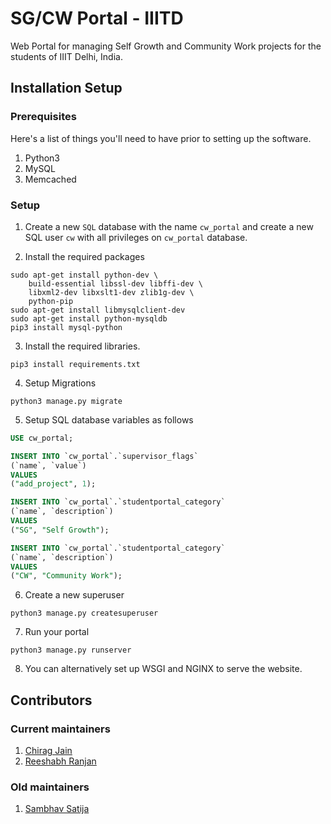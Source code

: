 # SG/CW Portal - IIITD
Web Portal for managing Self Growth and Community Work projects for the students of IIIT Delhi, India.

## Installation Setup

### Prerequisites
Here's a list of things you'll need to have prior to setting up the software.
1. Python3
2. MySQL
3. Memcached

### Setup
1. Create a new `SQL` database with the name `cw_portal` and create a new SQL user `cw` with all privileges on `cw_portal` database.

2. Install the required packages
```shell
sudo apt-get install python-dev \
    build-essential libssl-dev libffi-dev \
    libxml2-dev libxslt1-dev zlib1g-dev \
    python-pip
sudo apt-get install libmysqlclient-dev
sudo apt-get install python-mysqldb
pip3 install mysql-python
```

3. Install the required libraries.
```shell
pip3 install requirements.txt
```

4. Setup Migrations
```shell
python3 manage.py migrate
```

5. Setup SQL database variables as follows
```sql
USE cw_portal;

INSERT INTO `cw_portal`.`supervisor_flags`
(`name`, `value`)
VALUES
("add_project", 1);

INSERT INTO `cw_portal`.`studentportal_category`
(`name`, `description`)
VALUES
("SG", "Self Growth");

INSERT INTO `cw_portal`.`studentportal_category`
(`name`, `description`)
VALUES
("CW", "Community Work");
```

6. Create a new superuser
```shell
python3 manage.py createsuperuser
```

7. Run your portal
```shell
python3 manage.py runserver
```

8. You can alternatively set up WSGI and NGINX to serve the website.

## Contributors

### Current maintainers 
1. [Chirag Jain](https://github.com/chirag-jn)
2. [Reeshabh Ranjan](https://github.com/reeshabhranjan)

### Old maintainers
1. [Sambhav Satija](https://github.com/darkryder)